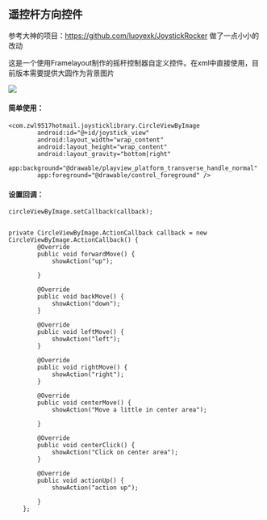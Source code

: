 
## 遥控杆方向控件

参考大神的项目：https://github.com/luoyexk/JoystickRocker
做了一点小小的改动

这是一个使用Framelayout制作的摇杆控制器自定义控件。在xml中直接使用，目前版本需要提供大圆作为背景图片

![](https://github.com/luoyexk/JoystickRocker/blob/master/image/joystick-demo2.gif)

#### 简单使用：


```
<com.zwl9517hotmail.joysticklibrary.CircleViewByImage
        android:id="@+id/joystick_view"
        android:layout_width="wrap_content"
        android:layout_height="wrap_content"
        android:layout_gravity="bottom|right"
        app:background="@drawable/playview_platform_transverse_handle_normal"
        app:foreground="@drawable/control_foreground" />
```



#### 设置回调：

```
circleViewByImage.setCallback(callback);


private CircleViewByImage.ActionCallback callback = new CircleViewByImage.ActionCallback() {
        @Override
        public void forwardMove() {
            showAction("up");

        }

        @Override
        public void backMove() {
            showAction("down");
        }

        @Override
        public void leftMove() {
            showAction("left");
        }

        @Override
        public void rightMove() {
            showAction("right");
        }

        @Override
        public void centerMove() {
            showAction("Move a little in center area");

        }

        @Override
        public void centerClick() {
            showAction("Click on center area");
        }

        @Override
        public void actionUp() {
            showAction("action up");

        }
    };
```